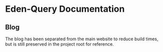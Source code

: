 # Eden-Query Documentation

## Blog

The blog has been separated from the main website to reduce build times,
but is still preserved in the project root for reference.
